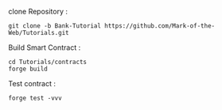 clone Repository :
```console
git clone -b Bank-Tutorial https://github.com/Mark-of-the-Web/Tutorials.git 
```

Build Smart Contract :
```console
cd Tutorials/contracts
forge build
```
Test contract :
```console
forge test -vvv
```

